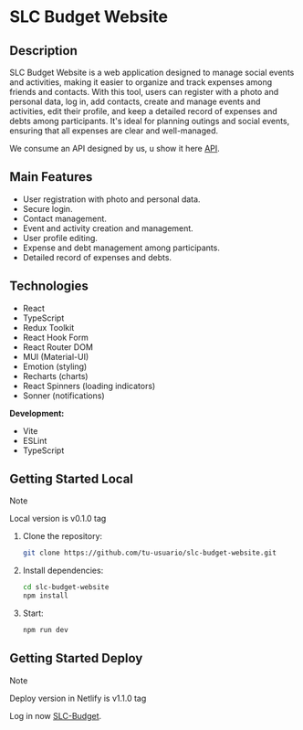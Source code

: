 # SLC Budget Website

## Description

SLC Budget Website is a web application designed to manage social events and activities, making it easier to organize and track expenses among friends and contacts. With this tool, users can register with a photo and personal data, log in, add contacts, create and manage events and activities, edit their profile, and keep a detailed record of expenses and debts among participants. It's ideal for planning outings and social events, ensuring that all expenses are clear and well-managed.

We consume an API designed by us, u show it here [API].

## Main Features

- User registration with photo and personal data.
- Secure login.
- Contact management.
- Event and activity creation and management.
- User profile editing.
- Expense and debt management among participants.
- Detailed record of expenses and debts.

## Technologies

- React
- TypeScript
- Redux Toolkit
- React Hook Form
- React Router DOM
- MUI (Material-UI)
- Emotion (styling)
- Recharts (charts)
- React Spinners (loading indicators)
- Sonner (notifications)

**Development:**
- Vite
- ESLint
- TypeScript

## Getting Started Local
> [!NOTE]
> Local version is v0.1.0 tag

1. Clone the repository:
   ```sh
   git clone https://github.com/tu-usuario/slc-budget-website.git
    ```

2. Install dependencies:
   ```sh
   cd slc-budget-website
   npm install
    ```
3. Start:
   ```sh
   npm run dev
    ```

## Getting Started Deploy
> [!NOTE]
> Deploy version in Netlify is v1.1.0 tag

Log in now [SLC-Budget].

[SLC-Budget]: https://main--slc-budget.netlify.app
[API]: https://github.com/sxngg/SLC-Budget-API
